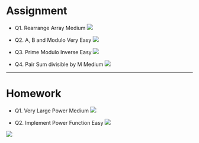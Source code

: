 # Assignment

 
- Q1. Rearrange Array Medium [![](https://img.shields.io/badge/-MEDIUM-yellow)]()

- Q2. A, B and Modulo Very Easy [![](https://img.shields.io/badge/-EASY-green)]()

- Q3. Prime Modulo Inverse Easy [![](https://img.shields.io/badge/-EASY-green)]()

- Q4. Pair Sum divisible by M Medium [![](https://img.shields.io/badge/-MEDIUM-yellow)]()


*** 

# Homework
 
 
- Q1. Very Large Power Medium [![](https://img.shields.io/badge/-MEDIUM-yellow)]()

- Q2. Implement Power Function Easy [![](https://img.shields.io/badge/-EASY-green)]()




[![](https://img.shields.io/badge/github-blue?style=for-the-badge)](https://github.com/pashmash372)


[//]: # (https://img.shields.io/badge/-EASY-green)

[//]: # ()

[//]: # ()

[//]: # (https://img.shields.io/badge/-MEDIUM-yellow)

[//]: # ()

[//]: # ()

[//]: # (https://img.shields.io/badge/-HARD-red)